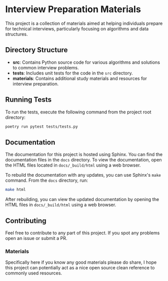 # Interview Preparation Materials

This project is a collection of materials aimed at helping individuals prepare for technical interviews, particularly focusing on algorithms and data structures.

## Directory Structure

- **src**: Contains Python source code for various algorithms and solutions to common interview problems.
- **tests**: Includes unit tests for the code in the `src` directory.
- **materials**: Contains additional study materials and resources for interview preparation.

## Running Tests

To run the tests, execute the following command from the project root directory:

```bash
poetry run pytest tests/tests.py
```

## Documentation

The documentation for this project is hosted using Sphinx. You can find the documentation files in the `docs` directory. To view the documentation, open the HTML files located in `docs/_build/html` using a web browser.

To rebuild the documentation with any updates, you can use Sphinx's `make` command. From the `docs` directory, run:

```bash
make html
```

After rebuilding, you can view the updated documentation by opening the HTML files in `docs/_build/html` using a web browser.

## Contributing 

Feel free to contribute to any part of this project. If you spot any problems open an issue or submit a PR. 

### Materials 

Specifically here if you know any good materials please do share, I hope this project can potentially act as a nice open source clean reference to commonly used resources.